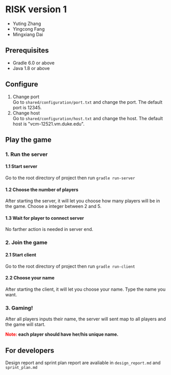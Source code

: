 # RISK version 1
- Yuting Zhang
- Yingcong Fang
- Mingxiang Dai
## Prerequisites
- Gradle 6.0 or above
- Java 1.8 or above
## Configure

1. Change port  
Go to `shared/configuration/port.txt` and change the port. The default port is 12345.
2. Change host  
Go to `shared/configuration/host.txt` and change the host. The default host is "vcm-12521.vm.duke.edu".
 
## Play the game
### 1. Run the server
#### 1.1 Start server  
Go to the root directory of project then run `gradle run-server`
#### 1.2 Choose the number of players
After starting the server, it will let you choose how many players will be in the game. Choose a integer between 2 and 5.
#### 1.3 Wait for player to connect server
No farther action is needed in server end.
### 2. Join the game
#### 2.1 Start client
Go to the root directory of project then run `gradle run-client`
#### 2.2 Choose your name
After starting the client, it will let you choose your name. Type the name you want.
### 3. Gaming!
After all players inputs their name, the server will sent map to all players and the game will start.

**<font color="red">Note:</font> each player should have her/his unique name.**
## For developers
Design report and sprint plan report are avaliable in `design_report.md` and `sprint_plan.md`



